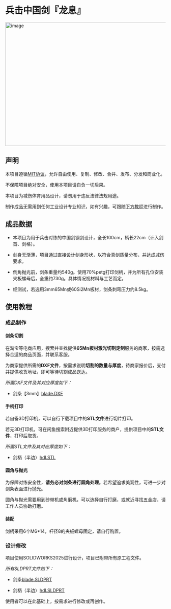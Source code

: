 # 兵击中国剑『龙息』

<img width="1242" height="387" alt="image" src="https://github.com/user-attachments/assets/ac6f77e1-8a33-4203-8cac-342b44d1a202" />

## 声明

本项目遵循[MIT协议](https://mitsloan.mit.edu/licensing)，允许自由使用、复制、修改、合并、发布、分发和商业化。

不保障项目绝对安全，使用本项目请自负一切后果。

本项目为减伤体育用品设计，请勿用于违反法律法规用途。

制作成品无需用到任何工业设计专业知识，如有兴趣，可跟随[下方教程](https://github.com/ColinCCCC/DragonBreath.Hema-Chinese-Sword/tree/main?tab=readme-ov-file#%E6%88%90%E5%93%81%E5%88%B6%E4%BD%9C)进行制作。

## 成品数据

- 本项目为用于兵击对练的中国剑钢剑设计，全长100cm，柄长22cm（计入剑首、剑格）。

- 剑身无渐薄，项目通过直接设计剑身形状，以符合真剑质量分布，并达成减伤要求。

- 倒角抛光前，剑条重量约540g。使用70%petg打印剑柄，并为所有孔位安装夹板螺母后，全重约730g。具体情况视材料与工艺而定。

- 经测试，若选用3mm65Mn或60Si2Mn板材，剑条刺弯压力约8.5kg。

## 使用教程

### 成品制作

#### 剑条切割

在淘宝等电商应用，搜索并查找提供**65Mn板材激光切割定制**服务的商家，按需选择合适的商品页面，并联系客服。

为商家提供所需的**DXF文件**，按需求说明**切割的数量与厚度**，待商家报价后，支付并提供收货地址，即可等待切割成品送达。

*所需DXF文件及其对应厚度如下：*

- 剑条【3mm】[blade.DXF](https://github.com/ColinCCCC/DragonBreath.Hema-Chinese-Sword/blob/main/blade.DXF)

#### 手柄打印

若自备3D打印机，可以自行下载项目中的**STL文件**进行切片打印。

若无3D打印机，可在闲鱼搜索附近提供3D打印服务的商户，提供项目中的**STL文件**，打印后取货。

*所需STL文件及其对应厚度如下：*

- 剑柄（半边）[hdl.STL](https://github.com/ColinCCCC/DragonBreath.Hema-Chinese-Sword/blob/main/hdl.STL)

#### 圆角与抛光

为保障对练安全性，**请务必对剑条进行圆角处理**。若希望追求美观性，可进一步对剑条表面进行抛光。

圆角与抛光需要用到砂带机或角磨机，可以选择自行打磨，或就近寻找五金店，请工作人员协助打磨。

#### 装配

剑柄采用6个M6*14，杆径8的夹板螺母固定，请自行购置。

### 设计修改

项目使用SOLIDWORKS2025进行设计，项目已附带所有原工程文件。

*所有SLDPRT文件如下：*

- 剑条[blade.SLDPRT](https://github.com/ColinCCCC/DragonBreath.Hema-Chinese-Sword/blob/main/blade.SLDPRT)

- 剑柄（半边）[hdl.SLDPRT](https://github.com/ColinCCCC/DragonBreath.Hema-Chinese-Sword/blob/main/hdl.SLDPRT)

使用者可以在此基础上，按需求进行修改或再创作。
